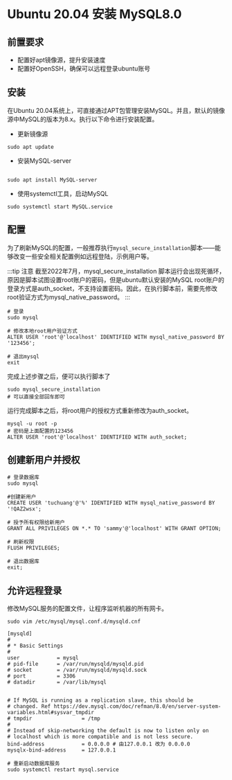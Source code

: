 # Ubuntu 20.04 安装 MySQL8.0

## 前置要求

- 配置好apt镜像源，提升安装速度
- 配置好OpenSSH，确保可以远程登录ubuntu账号

## 安装

在Ubuntu 20.04系统上，可直接通过APT包管理安装MySQL。并且，默认的镜像源中MySQL的版本为8.x。执行以下命令进行安装配置。


- 更新镜像源

```shell
sudo apt update
```

- 安装MySQL-server
```shell

sudo apt install MySQL-server
```

- 使用systemctl工具，启动MySQL
```shell
sudo systemctl start MySQL.service
```

## 配置

为了刷新MySQL的配置，一般推荐执行`mysql_secure_installation`脚本——能够改变一些安全相关配置例如远程登陆，示例用户等。

:::tip 注意
截至2022年7月，mysql_secure_installation 脚本运行会出现死循环，原因是脚本试图设置root账户的密码，但是ubuntu默认安装的MySQL root账户的登录方式是auth_socket，不支持设置密码。因此，在执行脚本前，需要先修改root验证方式为mysql_native_password。
:::

```shell
# 登录
sudo mysql

# 修改本地root用户验证方式
ALTER USER 'root'@'localhost' IDENTIFIED WITH mysql_native_password BY '123456';

# 退出mysql
exit
```

完成上述步骤之后，便可以执行脚本了

```shell
sudo mysql_secure_installation 
# 可以直接全部回车即可
```

运行完成脚本之后，将root用户的授权方式重新修改为auth_socket。

```shell
mysql -u root -p
# 密码是上面配置的123456
ALTER USER 'root'@'localhost' IDENTIFIED WITH auth_socket;
```

## 创建新用户并授权

```shell
# 登录数据库
sudo mysql

#创建新用户
CREATE USER 'tuchuang'@'%' IDENTIFIED WITH mysql_native_password BY '!QAZ2wsx';

# 授予所有权限给新用户
GRANT ALL PRIVILEGES ON *.* TO 'sammy'@'localhost' WITH GRANT OPTION;

# 刷新权限
FLUSH PRIVILEGES;

# 退出数据库
exit;
```

## 允许远程登录

修改MySQL服务的配置文件，让程序监听机器的所有网卡。

```shell
sudo vim /etc/mysql/mysql.conf.d/mysqld.cnf

[mysqld]
#
# * Basic Settings
#
user            = mysql
# pid-file      = /var/run/mysqld/mysqld.pid
# socket        = /var/run/mysqld/mysqld.sock
# port          = 3306
# datadir       = /var/lib/mysql


# If MySQL is running as a replication slave, this should be
# changed. Ref https://dev.mysql.com/doc/refman/8.0/en/server-system-variables.html#sysvar_tmpdir
# tmpdir                = /tmp
#
# Instead of skip-networking the default is now to listen only on
# localhost which is more compatible and is not less secure.
bind-address            = 0.0.0.0 # 由127.0.0.1 改为 0.0.0.0
mysqlx-bind-address     = 127.0.0.1

# 重新启动数据库服务
sudo systemctl restart mysql.service
```

